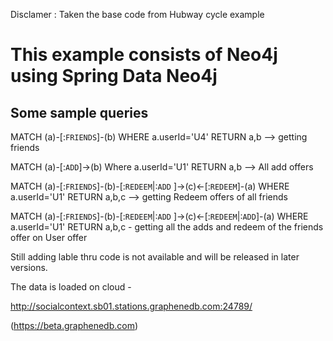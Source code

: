 Disclamer : Taken the base code from Hubway cycle example

This example consists of 
Neo4j using Spring Data Neo4j
=============================

Some sample queries
--------------------

MATCH (a)-[:`FRIENDS`]-(b) WHERE a.userId='U4' RETURN a,b --> getting friends 


MATCH (a)-[:`ADD`]->(b) Where a.userId='U1' RETURN a,b --> All add offers 


MATCH (a)-[:`FRIENDS`]-(b)-[:`REDEEM`|:`ADD` ]->(c)<-[:`REDEEM`]-(a) WHERE a.userId='U1' RETURN a,b,c --> getting Redeem offers of all friends 


MATCH (a)-[:`FRIENDS`]-(b)-[:`REDEEM`|:`ADD` ]->(c)<-[:`REDEEM`|:`ADD`]-(a) WHERE a.userId='U1' RETURN a,b,c - getting all the adds and redeem of the friends offer on User offer 



Still adding lable thru code is not available and will be released in later versions.


The data is loaded on cloud - 

http://socialcontext.sb01.stations.graphenedb.com:24789/

(https://beta.graphenedb.com)
